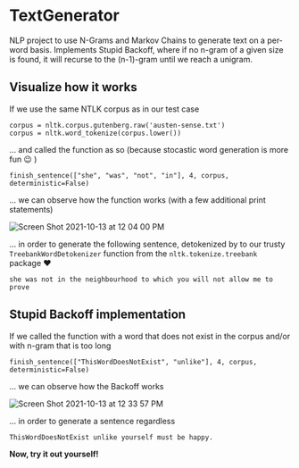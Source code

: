 # TextGenerator
NLP project to use N-Grams and Markov Chains to generate text on a per-word basis. Implements Stupid Backoff, where if no n-gram of a given size is found, it will recurse to the (n-1)-gram until we reach a unigram. 

## Visualize how it works
If we use the same NTLK corpus as in our test case
```
corpus = nltk.corpus.gutenberg.raw('austen-sense.txt')
corpus = nltk.word_tokenize(corpus.lower())
```

... and called the function as so (because stocastic word generation is more fun 😉 )
```
finish_sentence(["she", "was", "not", "in"], 4, corpus, deterministic=False)
```

... we can observe how the function works (with a few additional print statements)

![Screen Shot 2021-10-13 at 12 04 00 PM](https://user-images.githubusercontent.com/89488845/137171277-f30845c4-fa84-4206-9659-420957235829.png)

... in order to generate the following sentence, detokenized by to our trusty `TreebankWordDetokenizer` function from the `nltk.tokenize.treebank` package ❤️
```
she was not in the neighbourhood to which you will not allow me to prove
```

## Stupid Backoff implementation
If we called the function with a word that does not exist in the corpus and/or with n-gram that is too long
```
finish_sentence(["ThisWordDoesNotExist", "unlike"], 4, corpus, deterministic=False)
```

... we can observe how the Backoff works

![Screen Shot 2021-10-13 at 12 33 57 PM](https://user-images.githubusercontent.com/89488845/137176264-f4238906-2e4f-49ed-a1ec-4a9b5d9cf5a3.png)

... in order to generate a sentence regardless

```
ThisWordDoesNotExist unlike yourself must be happy.
```


**Now, try it out yourself!**
